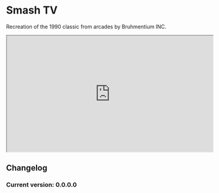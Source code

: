 # Smash TV

Recreation of the 1990 classic from arcades by Bruhmentium INC.

<iframe width="560" height="315" src="https://www.youtube.com/watch?v=ffhCBPxXaJs">
  </iframe>

## Changelog
### Current version: 0.0.0.0
